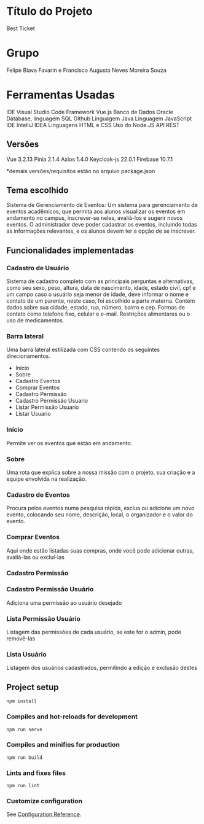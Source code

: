 # Título do Projeto

Best Ticket

# Grupo

Felipe Biava Favarin e Francisco Augusto Neves Moreira Souza

# Ferramentas Usadas

IDE Visual Studio Code
Framework Vue.js
Banco de Dados Oracle Database, linguagem SQL
Github
Linguagem Java
Linguagem JavaScript
IDE IntelliJ IDEA
Linguagens HTML e CSS
Uso do Node.JS
API REST

## Versões

Vue 3.2.13
Pinia 2.1.4
Axios 1.4.0
Keycloak-js 22.0.1
Firebase 10.7.1

*demais versões/requisitos estão no arquivo package.json

## Tema escolhido

Sistema de Gerenciamento de Eventos: Um sistema para gerenciamento de eventos acadêmicos, que permita aos alunos visualizar os eventos em andamento no campus, inscrever-se neles, avaliá-los e sugerir novos eventos. O administrador deve poder cadastrar os eventos, incluindo todas as informações relevantes, e os alunos devem ter a opção de se inscrever.

## Funcionalidades implementadas

### Cadastro de Usuário

Sistema de cadastro completo com as principais perguntas e alternativas, como seu sexo, peso, altura, data de nascimento, idade, estado civil, cpf e um campo caso o usuário seja menor de idade, deve informar o nome e contato de um parente, neste caso, foi escolhido a parte materna.
Contém dados sobre sua cidade, estado, rua, número, bairro e cep.
Formas de contato como telefone fixo, celular e e-mail.
Restrições alimentares ou o uso de medicamentos.

### Barra lateral

Uma barra lateral estilizada com CSS contendo os seguintes direcionamentos.
 - Início
 - Sobre
 - Cadastro Eventos
 - Comprar Eventos
 - Cadastro Permissão
 - Cadastro Permissão Usuario
 - Listar Permissão Usuario
 - Listar Usuario

### Início

Permite ver os eventos que estão em andamento.

### Sobre

Uma rota que explica sobre a nossa missão com o projeto, sua criação e a equipe envolvida na realização.

### Cadastro de Eventos

Procura pelos eventos numa pesquisa rápida, exclua ou adicione um novo evento, colocando seu nome, descrição, local, o organizador e o valor do evento.

### Comprar Eventos

Aqui onde estão listadas suas compras, onde você pode adicionar outras, avaliá-las ou excluí-las

### Cadastro Permissão



### Cadastro Permissão Usuário

Adiciona uma permissão ao usuário desejado

### Lista Permissão Usuário

Listagem das permissões de cada usuário, se este for o admin, pode removê-las

### Lista Usuário

Listagem dos usuários cadastrados, permitindo a edição e exclusão destes

## Project setup
```
npm install
```

### Compiles and hot-reloads for development
```
npm run serve
```

### Compiles and minifies for production
```
npm run build
```

### Lints and fixes files
```
npm run lint
```

### Customize configuration
See [Configuration Reference](https://cli.vuejs.org/config/).
